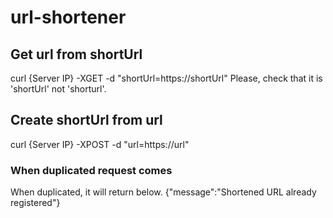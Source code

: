 # url-shortener

## Get url from shortUrl
curl {Server IP} -XGET -d "shortUrl=https://shortUrl"
Please, check that it is 'shortUrl' not 'shorturl'.


## Create shortUrl from url
curl {Server IP} -XPOST -d "url=https://url"

### When duplicated request comes
When duplicated, it will return below.
{"message":"Shortened URL already registered"}